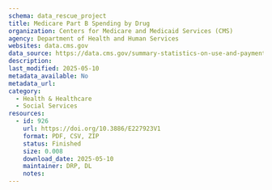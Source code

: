 ```yaml
---
schema: data_rescue_project 
title: Medicare Part B Spending by Drug
organization: Centers for Medicare and Medicaid Services (CMS)
agency: Department of Health and Human Services
websites: data.cms.gov
data_source: https://data.cms.gov/summary-statistics-on-use-and-payments/medicare-medicaid-spending-by-drug/medicare-part-b-spending-by-drug
description: 
last_modified: 2025-05-10
metadata_available: No
metadata_url: 
category:
  - Health & Healthcare 
  - Social Services 
resources:
  - id: 926
    url: https://doi.org/10.3886/E227923V1
    format: PDF, CSV, ZIP
    status: Finished
    size: 0.008
    download_date: 2025-05-10
    maintainer: DRP, DL
    notes: 
---
```

